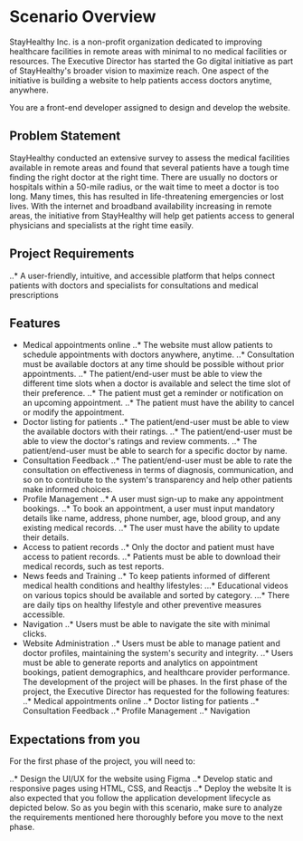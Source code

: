 # Scenario Overview
StayHealthy Inc. is a non-profit organization dedicated to improving healthcare facilities in remote areas with minimal to no medical facilities or resources. The Executive Director has started the Go digital initiative as part of StayHealthy's broader vision to maximize reach. One aspect of the initiative is building a website to help patients access doctors anytime, anywhere.

You are a front-end developer assigned to design and develop the website.

## Problem Statement
StayHealthy conducted an extensive survey to assess the medical facilities available in remote areas and found that several patients have a tough time finding the right doctor at the right time. There are usually no doctors or hospitals within a 50-mile radius, or the wait time to meet a doctor is too long. Many times, this has resulted in life-threatening emergencies or lost lives.
With the internet and broadband availability increasing in remote areas, the initiative from StayHealthy will help get patients access to general physicians and specialists at the right time easily.

## Project Requirements
..* A user-friendly, intuitive, and accessible platform that helps connect patients with doctors and specialists for consultations and medical prescriptions
## Features
* Medical appointments online
..* The website must allow patients to schedule appointments with doctors anywhere, anytime.
..* Consultation must be available doctors at any time should be possible without prior appointments.
..* The patient/end-user must be able to view the different time slots when a doctor is available and select the time slot of their preference.
..* The patient must get a reminder or notification on an upcoming appointment.
..* The patient must have the ability to cancel or modify the appointment.
* Doctor listing for patients
..* The patient/end-user must be able to view the available doctors with their ratings.
..* The patient/end-user must be able to view the doctor's ratings and review comments.
..* The patient/end-user must be able to search for a specific doctor by name.
* Consultation Feedback
..* The patient/end-user must be able to rate the consultation on effectiveness in terms of diagnosis, communication, and so on to contribute to the system's transparency and help other patients make informed choices.
* Profile Management
..* A user must sign-up to make any appointment bookings.
..* To book an appointment, a user must input mandatory details like name, address, phone number, age, blood group, and any existing medical records.
..* The user must have the ability to update their details.
* Access to patient records
..* Only the doctor and patient must have access to patient records.
..* Patients must be able to download their medical records, such as test reports.
* News feeds and Training
..* To keep patients informed of different medical health conditions and healthy lifestyles:
...* Educational videos on various topics should be available and sorted by category.
...* There are daily tips on healthy lifestyle and other preventive measures accessible.
* Navigation
..* Users must be able to navigate the site with minimal clicks.
* Website Administration
..* Users must be able to manage patient and doctor profiles, maintaining the system's security and integrity.
..* Users must be able to generate reports and analytics on appointment bookings, patient demographics, and healthcare provider performance.
The development of the project will be phases. In the first phase of the project, the Executive Director has requested for the following features:
..* Medical appointments online
..* Doctor listing for patients
..* Consultation Feedback
..* Profile Management
..* Navigation
## Expectations from you
For the first phase of the project, you will need to:

..* Design the UI/UX for the website using Figma
..* Develop static and responsive pages using HTML, CSS, and Reactjs
..* Deploy the website
It is also expected that you follow the application development lifecycle as depicted below. So as you begin with this scenario, make sure to analyze the requirements mentioned here thoroughly before you move to the next phase.
